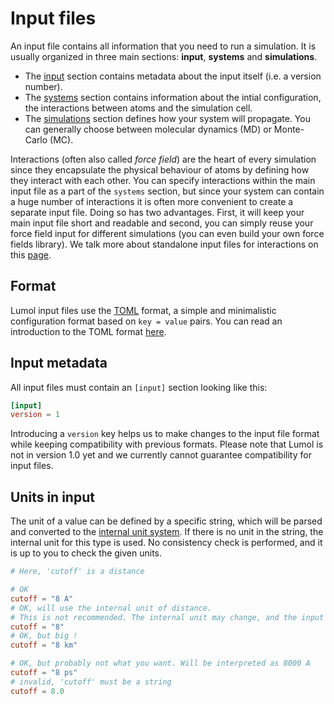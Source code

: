# Input files

An input file contains all information that you need to run a simulation.
It is usually organized in three main sections: **input**, **systems** and
**simulations**.

- The [input](input/intro.html#Input%20metadata) section contains metadata about
  the input itself (i.e. a version number).
- The [systems](input/systems.html) section contains information about the
  intial configuration, the interactions between atoms and the simulation cell.
- The [simulations](input/simulations.html) section defines how your system will
  propagate. You can generally choose between molecular dynamics (MD) or Monte-
  Carlo (MC).

Interactions (often also called *force field*) are the heart of every simulation
since they encapsulate the physical behaviour of atoms by defining how they
interact with each other. You can specify interactions within the main input
file as a part of the `systems` section, but since your system can contain a
huge number of interactions it is often more convenient to create a separate
input file. Doing so has two advantages. First, it will keep your main input
file short and readable and second, you can simply reuse your force field input
for different simulations (you can even build your own force fields library). We
talk more about standalone input files for interactions on this
[page](input/interactions.html).

## Format

Lumol input files use the [TOML][TOML] format, a simple and minimalistic
configuration format based on `key = value` pairs. You can read an introduction
to the TOML format [here][TOML].

[TOML]: https://github.com/toml-lang/toml

## Input metadata

All input files must contain an `[input]` section looking like this:

```toml
[input]
version = 1
```

Introducing a `version` key helps us to make changes to the input file format
while keeping compatibility with previous formats. Please note that
Lumol is not in version 1.0 yet and we currently cannot guarantee compatibility
for input files.

## Units in input

The unit of a value can be defined by a specific string, which will be parsed
and converted to the [internal unit system](concepts/units.html).
If there is no unit in the string, the internal unit for this type is used.
No consistency check is performed, and it is up to you to check the given units.

```toml
# Here, 'cutoff' is a distance

# OK
cutoff = "8 A"
# OK, will use the internal unit of distance.
# This is not recommended. The internal unit may change, and the input convey less information
cutoff = "8"    
# OK, but big !
cutoff = "8 km"  

# OK, but probably not what you want. Will be interpreted as 8000 A
cutoff = "8 ps"
# invalid, 'cutoff' must be a string
cutoff = 8.0   
```
